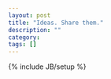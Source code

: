 ```yaml
---
layout: post
title: "Ideas. Share them."
description: ""
category: 
tags: []
---
```

{% include JB/setup %}
